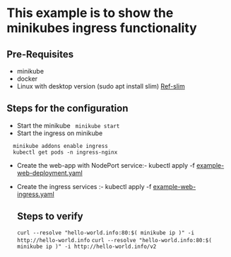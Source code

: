 # This example is to show the minikubes ingress functionality

## Pre-Requisites
* minikube
* docker
* Linux with desktop version (sudo apt install slim) [Ref-slim](https://phoenixnap.com/kb/how-to-install-a-gui-on-ubuntu)

## Steps for the configuration
* Start the minikube
``` minikube start```
* Start the ingress on minikube
```
  minikube addons enable ingress
  kubectl get pods -n ingress-nginx
```
* Create the web-app with NodePort service:- 
  kubectl apply -f [example-web-deployment.yaml](https://raw.githubusercontent.com/panyogesh/integration-magma/main/utils/kubernetes-refers/minikube_ingress/example-web-deployment.yaml)
  
   
* Create the ingress services :- 
  kubectl apply -f [example-web-ingress.yaml](https://raw.githubusercontent.com/panyogesh/integration-magma/main/utils/kubernetes-refers/minikube_ingress/example-web-ingress.yaml)
  
  ## Steps to verify
  ```curl --resolve "hello-world.info:80:$( minikube ip )" -i http://hello-world.info```
  ```curl --resolve "hello-world.info:80:$( minikube ip )" -i http://hello-world.info/v2```
